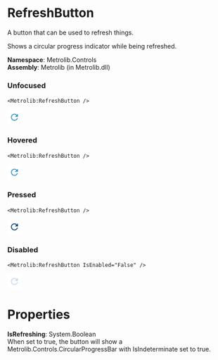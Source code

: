 # RefreshButton  

A button that can be used to refresh things.

Shows a circular progress indicator while being refreshed.

**Namespace**: Metrolib.Controls  
**Assembly**: Metrolib (in Metrolib.dll)  

### Unfocused

```xaml
<Metrolib:RefreshButton />
```
![Image of RefreshButton, Unfocused](Unfocused.png)

### Hovered

```xaml
<Metrolib:RefreshButton />
```
![Image of RefreshButton, Hovered](Hovered.png)

### Pressed

```xaml
<Metrolib:RefreshButton />
```
![Image of RefreshButton, Pressed](Pressed.png)

### Disabled

```xaml
<Metrolib:RefreshButton IsEnabled="False" />
```
![Image of RefreshButton, Disabled](Disabled.png)

# Properties  

**IsRefreshing**: System.Boolean  
When set to true, the button will show a Metrolib.Controls.CircularProgressBar with
                IsIndeterminate
                set to true.

